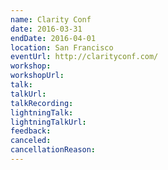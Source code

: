 ```yaml
---
name: Clarity Conf
date: 2016-03-31
endDate: 2016-04-01
location: San Francisco
eventUrl: http://clarityconf.com/
workshop:
workshopUrl:
talk:
talkUrl:
talkRecording:
lightningTalk:
lightningTalkUrl:
feedback:
canceled:
cancellationReason:
---
```

